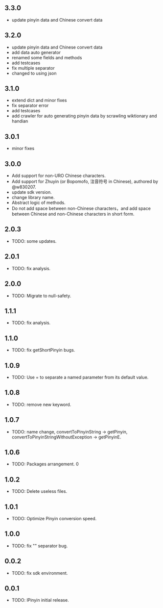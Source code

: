 ## 3.3.0
* update pinyin data and Chinese convert data

## 3.2.0
* update pinyin data and Chinese convert data
* add data auto generator
* renamed some fields and methods
* add testcases
* fix multiple separator
* changed to using json

## 3.1.0
* extend dict and minor fixes
* fix separator error
* add testcases
* add crawler for auto generating pinyin data by scrawling wiktionary and handian

## 3.0.1
* minor fixes

## 3.0.0
* Add support for non-URO Chinese characters.
* Add support for Zhuyin (or Bopomofo, 注音符号 in Chinese), authored by @w830207.
* update sdk version.
* change library name.
* Abstract logic of methods.
* Do not add space between non-Chinese characters，and add space between Chinese and non-Chinese characters in short form.

## 2.0.3
* TODO: some updates.

## 2.0.1
* TODO: fix analysis.

## 2.0.0
* TODO: Migrate to null-safety.

## 1.1.1
* TODO: fix analysis.

## 1.1.0
* TODO: fix getShortPinyin bugs.

## 1.0.9
* TODO: Use = to separate a named parameter from its default value.

## 1.0.8
* TODO: remove new keyword.

## 1.0.7

* TODO: name change, convertToPinyinString -> getPinyin, convertToPinyinStringWithoutException -> getPinyinE. 

## 1.0.6

* TODO: Packages arrangement. 0

## 1.0.2

* TODO: Delete useless files.

## 1.0.1

* TODO: Optimize Pinyin conversion speed.

## 1.0.0

* TODO: fix "" separator bug.

## 0.0.2

* TODO: fix sdk environment.

## 0.0.1

* TODO: lPinyin initial release.
